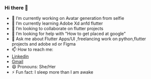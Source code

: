 ### Hi there 👋

- 🔭 I’m currently working on Avatar generation from selfie
- 🌱 I’m currently learning Adobe Xd anfd flutter
- 👯 I’m looking to collaborate on flutter projects
- 🤔 I’m looking for help with "How to get placed at google"
- 💬 Ask me about Flutter Apps/UI ,freelancing work on python,flutter projects and adobe xd or Figma
- 📫 How to reach me:
- [Linkedin](https://www.linkedin.com/in/gaurav-kumar-pandit-9319651b0/)
- [Gmail](mailto:grvkmrpandit@gmail.com)
- 😄 Pronouns: She/Her
- ⚡ Fun fact: I sleep more than I am awake

